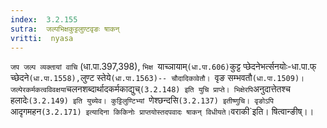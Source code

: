 ```yaml
---
index:  3.2.155
sutra:  जल्पभिक्षकुट्टलुण़्टवृङः षाकन्
vritti:  nyasa
---
```


`जप जल्प व्यक्तायां वाचि` (धा.पा.397,398), `भिक्ष `याच्ञायाम्` (धा.पा.606) `कुट्ट प्छेदनेभर्त्सनयोः-धा.पा.फ् च्छेदने` (धा.पा.1558), `लुण्ट स्तेये`(धा.पा.1563)-- चौदादिकावेतौ। `वृङ सम्भवतौ` (धा.पा.1509)। जल्पेरकर्मकत्वविवक्षया `चलनशब्दार्थादकर्मकाद्युच्` (3.2.148) इति युचि प्राप्ते। भिक्षेरपि `अनुदात्तेतश्च हलादेः`(3.2.149) इति युच्येव। कुट्टिलुण्टिभ्यां `णेश्छन्दसि`(3.2.137) इतीष्णुचि। वृङोऽपि `आदृगमहन` (3.2.171) इत्यादिना किकिनोः प्राप्तयोस्तदपवादः षाकन् विधीयते। `वराकी`इति। षित्वान्ङीष्।।

